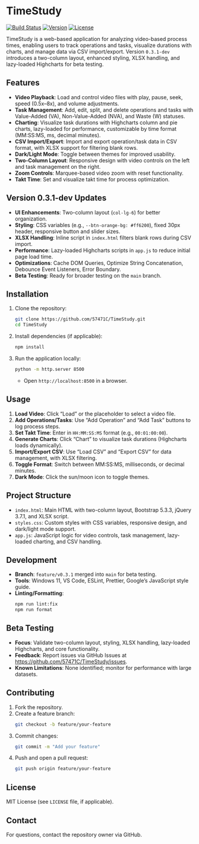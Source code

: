 # TimeStudy

[![Build Status](https://img.shields.io/badge/build-passing-brightgreen)](https://github.com/57471C/TimeStudy/actions)
[![Version](https://img.shields.io/badge/version-0.3.1--dev-blue)](https://github.com/57471C/TimeStudy/releases)
[![License](https://img.shields.io/badge/license-MIT-green)](https://github.com/57471C/TimeStudy/blob/main/LICENSE)

TimeStudy is a web-based application for analyzing video-based process times, enabling users to track operations and tasks, visualize durations with charts, and manage data via CSV import/export. Version `0.3.1-dev` introduces a two-column layout, enhanced styling, XLSX handling, and lazy-loaded Highcharts for beta testing.

## Features

- **Video Playback**: Load and control video files with play, pause, seek, speed (0.5x–8x), and volume adjustments.
- **Task Management**: Add, edit, split, and delete operations and tasks with Value-Added (VA), Non-Value-Added (NVA), and Waste (W) statuses.
- **Charting**: Visualize task durations with Highcharts column and pie charts, lazy-loaded for performance, customizable by time format (MM:SS:MS, ms, decimal minutes).
- **CSV Import/Export**: Import and export operation/task data in CSV format, with XLSX support for filtering blank rows.
- **Dark/Light Mode**: Toggle between themes for improved usability.
- **Two-Column Layout**: Responsive design with video controls on the left and task management on the right.
- **Zoom Controls**: Marquee-based video zoom with reset functionality.
- **Takt Time**: Set and visualize takt time for process optimization.

## Version 0.3.1-dev Updates

- **UI Enhancements**: Two-column layout (`col-lg-6`) for better organization.
- **Styling**: CSS variables (e.g., `--btn-orange-bg: #ff6200`), fixed 30px header, responsive button and slider sizes.
- **XLSX Handling**: Inline script in `index.html` filters blank rows during CSV import.
- **Performance**: Lazy-loaded Highcharts scripts in `app.js` to reduce initial page load time.
- **Optimizations**: Cache DOM Queries, Optimize String Concatenation, Debounce Event Listeners, Error Boundary.
- **Beta Testing**: Ready for broader testing on the `main` branch.

## Installation

1. Clone the repository:
   ```bash
   git clone https://github.com/57471C/TimeStudy.git
   cd TimeStudy
   ```

2. Install dependencies (if applicable):
   ```bash
   npm install
   ```

3. Run the application locally:
   ```bash
   python -m http.server 8500
   ```
   - Open `http://localhost:8500` in a browser.

## Usage

1. **Load Video**: Click “Load” or the placeholder to select a video file.
2. **Add Operations/Tasks**: Use “Add Operation” and “Add Task” buttons to log process steps.
3. **Set Takt Time**: Enter in `HH:MM:SS:MS` format (e.g., `00:01:00:00`).
4. **Generate Charts**: Click “Chart” to visualize task durations (Highcharts loads dynamically).
5. **Import/Export CSV**: Use “Load CSV” and “Export CSV” for data management, with XLSX filtering.
6. **Toggle Format**: Switch between MM:SS:MS, milliseconds, or decimal minutes.
7. **Dark Mode**: Click the sun/moon icon to toggle themes.

## Project Structure

- `index.html`: Main HTML with two-column layout, Bootstrap 5.3.3, jQuery 3.7.1, and XLSX script.
- `styles.css`: Custom styles with CSS variables, responsive design, and dark/light mode support.
- `app.js`: JavaScript logic for video controls, task management, lazy-loaded charting, and CSV handling.

## Development

- **Branch**: `feature/v0.3.1` merged into `main` for beta testing.
- **Tools**: Windows 11, VS Code, ESLint, Prettier, Google’s JavaScript style guide.
- **Linting/Formatting**:
  ```bash
  npm run lint:fix
  npm run format
  ```

## Beta Testing

- **Focus**: Validate two-column layout, styling, XLSX handling, lazy-loaded Highcharts, and core functionality.
- **Feedback**: Report issues via GitHub Issues at https://github.com/57471C/TimeStudy/issues.
- **Known Limitations**: None identified; monitor for performance with large datasets.

## Contributing

1. Fork the repository.
2. Create a feature branch:
   ```bash
   git checkout -b feature/your-feature
   ```
3. Commit changes:
   ```bash
   git commit -m "Add your feature"
   ```
4. Push and open a pull request:
   ```bash
   git push origin feature/your-feature
   ```

## License

MIT License (see `LICENSE` file, if applicable).

## Contact

For questions, contact the repository owner via GitHub.